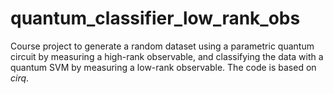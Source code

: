 # quantum_classifier_low_rank_obs
Course project to generate a random dataset using a parametric quantum circuit by measuring a high-rank observable, and classifying the data with a quantum SVM by measuring a low-rank observable. The code is based on _cirq_.
